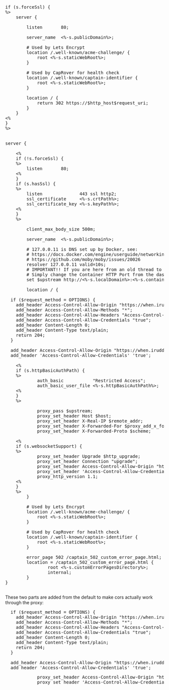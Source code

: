 <pre>
if (s.forceSsl) {
%>
    server {

        listen       80;

        server_name  <%-s.publicDomain%>;

        # Used by Lets Encrypt
        location /.well-known/acme-challenge/ {
            root <%-s.staticWebRoot%>;
        }

        # Used by CapRover for health check
        location /.well-known/captain-identifier {
            root <%-s.staticWebRoot%>;
        }

        location / {
            return 302 https://$http_host$request_uri;
        }
    }
<%
}
%>


server {

    <%
    if (!s.forceSsl) {
    %>
        listen       80;
    <%
    }
    if (s.hasSsl) {
    %>
        listen              443 ssl http2;
        ssl_certificate     <%-s.crtPath%>;
        ssl_certificate_key <%-s.keyPath%>;
    <%
    }
    %>

        client_max_body_size 500m;

        server_name  <%-s.publicDomain%>;

        # 127.0.0.11 is DNS set up by Docker, see:
        # https://docs.docker.com/engine/userguide/networking/configure-dns/
        # https://github.com/moby/moby/issues/20026
        resolver 127.0.0.11 valid=10s;
        # IMPORTANT!! If you are here from an old thread to set a custom port, you do not need to modify this port manually here!!
        # Simply change the Container HTTP Port from the dashboard HTTP panel
        set $upstream http://<%-s.localDomain%>:<%-s.containerHttpPort%>;

        location / {

  if ($request_method = OPTIONS) {
    add_header Access-Control-Allow-Origin "https://when.irudd.se";
    add_header Access-Control-Allow-Methods "*";
    add_header Access-Control-Allow-Headers "Access-Control-Allow-Headers, Origin,Accept, X-Requested-With, Content-Type, Access-Control-Request-Method, Access-Control-Request-Headers, x-signalr-user-agent";
    add_header Access-Control-Allow-Credentials "true";
    add_header Content-Length 0;
    add_header Content-Type text/plain;
    return 204;
  }

  add_header Access-Control-Allow-Origin "https://when.irudd.se";
  add_header 'Access-Control-Allow-Credentials' 'true';
    
    <%
    if (s.httpBasicAuthPath) {
    %>
            auth_basic           "Restricted Access";
            auth_basic_user_file <%-s.httpBasicAuthPath%>; 
    <%
    }
    %>

            proxy_pass $upstream;
            proxy_set_header Host $host;
            proxy_set_header X-Real-IP $remote_addr;
            proxy_set_header X-Forwarded-For $proxy_add_x_forwarded_for;
            proxy_set_header X-Forwarded-Proto $scheme;

    <%
    if (s.websocketSupport) {
    %>
            proxy_set_header Upgrade $http_upgrade;
            proxy_set_header Connection "upgrade";
            proxy_set_header Access-Control-Allow-Origin "https://when.irudd.se";
            proxy_set_header 'Access-Control-Allow-Credentials' 'true';
            proxy_http_version 1.1;
    <%
    }
    %>
        }

        # Used by Lets Encrypt
        location /.well-known/acme-challenge/ {
            root <%-s.staticWebRoot%>;
        }
        
        # Used by CapRover for health check
        location /.well-known/captain-identifier {
            root <%-s.staticWebRoot%>;
        }

        error_page 502 /captain_502_custom_error_page.html;
        location = /captain_502_custom_error_page.html {
                root <%-s.customErrorPagesDirectory%>;
                internal;
        }
}

</pre>

These two parts are added from the default to make cors actually work through the proxy:

<pre>
  if ($request_method = OPTIONS) {
    add_header Access-Control-Allow-Origin "https://when.irudd.se";
    add_header Access-Control-Allow-Methods "*";
    add_header Access-Control-Allow-Headers "Access-Control-Allow-Headers, Origin,Accept, X-Requested-With, Content-Type, Access-Control-Request-Method, Access-Control-Request-Headers, x-signalr-user-agent";
    add_header Access-Control-Allow-Credentials "true";
    add_header Content-Length 0;
    add_header Content-Type text/plain;
    return 204;
  }

  add_header Access-Control-Allow-Origin "https://when.irudd.se";
  add_header 'Access-Control-Allow-Credentials' 'true';
</pre>

<pre>
            proxy_set_header Access-Control-Allow-Origin "https://when.irudd.se";
            proxy_set_header 'Access-Control-Allow-Credentials' 'true';
</pre>